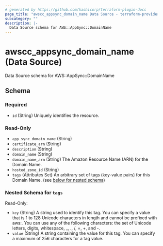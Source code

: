 ```yaml
---
# generated by https://github.com/hashicorp/terraform-plugin-docs
page_title: "awscc_appsync_domain_name Data Source - terraform-provider-awscc"
subcategory: ""
description: |-
  Data Source schema for AWS::AppSync::DomainName
---
```


# awscc_appsync_domain_name (Data Source)

Data Source schema for AWS::AppSync::DomainName



<!-- schema generated by tfplugindocs -->
## Schema

### Required

- `id` (String) Uniquely identifies the resource.

### Read-Only

- `app_sync_domain_name` (String)
- `certificate_arn` (String)
- `description` (String)
- `domain_name` (String)
- `domain_name_arn` (String) The Amazon Resource Name (ARN) for the Domain Name.
- `hosted_zone_id` (String)
- `tags` (Attributes Set) An arbitrary set of tags (key-value pairs) for this Domain Name. (see [below for nested schema](#nestedatt--tags))

<a id="nestedatt--tags"></a>
### Nested Schema for `tags`

Read-Only:

- `key` (String) A string used to identify this tag. You can specify a value that is 1 to 128 Unicode characters in length and cannot be prefixed with aws:. You can use any of the following characters: the set of Unicode letters, digits, whitespace, _, ., /, =, +, and -.
- `value` (String) A string containing the value for this tag. You can specify a maximum of 256 characters for a tag value.
